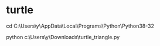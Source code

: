 # turtle
cd C:\Users\y\AppData\Local\Programs\Python\Python38-32
 
python c:\Users\y\Downloads\turtle_triangle.py
